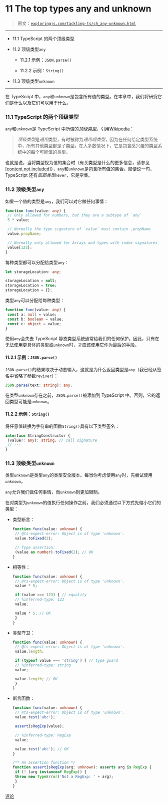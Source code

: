 # 11 The top types any and unknown

> 原文：[`exploringjs.com/tackling-ts/ch_any-unknown.html`](https://exploringjs.com/tackling-ts/ch_any-unknown.html)

* * *

+   11.1 TypeScript 的两个顶级类型

+   11.2 顶级类型`any`

    +   11.2.1 示例：`JSON.parse()`

    +   11.2.2 示例：`String()`

+   11.3 顶级类型`unknown`

* * *

在 TypeScript 中，`any`和`unknown`是包含所有值的类型。在本章中，我们将研究它们是什么以及它们可以用于什么。

### 11.1 TypeScript 的两个顶级类型

`any`和`unknown`是 TypeScript 中所谓的*顶级类型*。引用[Wikipedia](https://en.wikipedia.org/wiki/Top_type)：

> *顶级类型*是*通用*类型，有时被称为*通用超类型*，因为在任何给定类型系统中，所有其他类型都是子类型。在大多数情况下，它是包含感兴趣的类型系统中的每个可能值的类型。

也就是说，当将类型视为值的集合时（有关类型是什么的更多信息，请参见[[content not included]](ch_missing-chapters-online.html)），`any`和`unknown`是包含所有值的集合。顺便说一句，TypeScript 还有*底部类型*`never`，它是空集。

### 11.2 顶级类型`any`

如果一个值的类型是`any`，我们可以对它做任何事情：

```ts
function func(value: any) {
 // Only allowed for numbers, but they are a subtype of `any`
 5 * value;

 // Normally the type signature of `value` must contain .propName
 value.propName;

 // Normally only allowed for Arrays and types with index signatures
 value[123];
}
```

每种类型都可以分配给类型`any`：

```ts
let storageLocation: any;

storageLocation = null;
storageLocation = true;
storageLocation = {};
```

类型`any`可以分配给每种类型：

```ts
function func(value: any) {
 const a: null = value;
 const b: boolean = value;
 const c: object = value;
}
```

使用`any`会失去 TypeScript 静态类型系统通常给我们的任何保护。因此，只有在无法使用更具体的类型或`unknown`时，才应该使用它作为最后的手段。

#### 11.2.1 示例：`JSON.parse()`

`JSON.parse()`的结果取决于动态输入，这就是为什么返回类型是`any`（我已经从签名中省略了参数`reviver`）：

```ts
JSON.parse(text: string): any;
```

在类型`unknown`存在之前，`JSON.parse()`被添加到 TypeScript 中。否则，它的返回类型可能是`unknown`。

#### 11.2.2 示例：`String()`

将任意值转换为字符串的函数`String()`具有以下类型签名：

```ts
interface StringConstructor {
 (value?: any): string; // call signature
 // ···
}
```

### 11.3 顶级类型`unknown`

类型`unknown`是类型`any`的类型安全版本。每当你考虑使用`any`时，先尝试使用`unknown`。

`any`允许我们做任何事情，而`unknown`则更加限制。

在对类型为`unknown`的值执行任何操作之前，我们必须通过以下方式先缩小它们的类型：

+   类型断言：

    ```ts
    function func(value: unknown) {
     // @ts-expect-error: Object is of type 'unknown'.
     value.toFixed(2);

     // Type assertion:
     (value as number).toFixed(2); // OK
    }
    ```

+   相等性：

    ```ts
    function func(value: unknown) {
     // @ts-expect-error: Object is of type 'unknown'.
     value * 5;

     if (value === 123) { // equality
     // %inferred-type: 123
     value;

     value * 5; // OK
     }
    }
    ```

+   类型守卫：

    ```ts
    function func(value: unknown) {
     // @ts-expect-error: Object is of type 'unknown'.
     value.length;

     if (typeof value === 'string') { // type guard
     // %inferred-type: string
     value;

     value.length; // OK
     }
    }
    ```

+   断言函数：

    ```ts
    function func(value: unknown) {
     // @ts-expect-error: Object is of type 'unknown'.
     value.test('abc');

     assertIsRegExp(value);

     // %inferred-type: RegExp
     value;

     value.test('abc'); // OK
    }

    /** An assertion function */
    function assertIsRegExp(arg: unknown): asserts arg is RegExp {
     if (! (arg instanceof RegExp)) {
     throw new TypeError('Not a RegExp: ' + arg);
     }
    }
    ```

[评论](https://github.com/rauschma/tackling-ts/issues/21)
